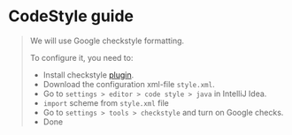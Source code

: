 # CodeStyle guide
> We will use Google checkstyle formatting.
>
> To configure it, you need to:
> - Install checkstyle [plugin](https://plugins.jetbrains.com/plugin/1065-checkstyle-idea).
> - Download the configuration xml-file `style.xml`.
> - Go to `settings > editor > code style > java` in IntelliJ Idea.
> - `import` scheme from `style.xml` file
> - Go to `settings > tools > checkstyle` and turn on Google checks.
> - Done
>
